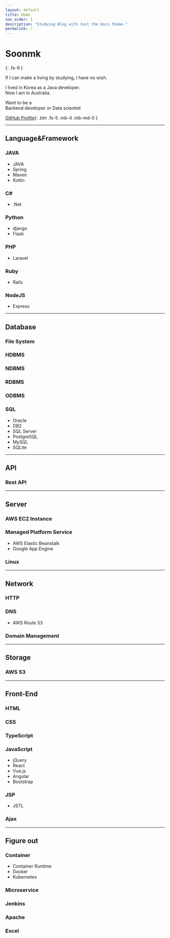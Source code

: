 ```yaml
---
layout: default
title: Home
nav_order: 1
description: "Studying Blog with Just the Docs theme."
permalink: /
---
```


# Soonmk
{: .fs-9 }

If I can make a living by studying, I have no wish.

I lived in Korea as a Java developer.  
Now I am in Australia.  

Want to be a  
Backend developer or Data scientist

[GitHub Profile](https://github.com/soonmk){: .btn .fs-5 .mb-4 .mb-md-0 }

---

## Language&Framework

### JAVA
- JAVA
- Spring
- Maven
- Kotlin

### C#
- .Net

### Python
- django
- Flask

### PHP
- Laravel

### Ruby
- Rails

### NodeJS
- Express

---
## Database

### File System

### HDBMS

### NDBMS
### RDBMS

### ODBMS

### SQL
- Oracle
- DB2
- SQL Server
- PostgreSQL
- MySQL
- SQLite

---
## API

### Rest API

---
## Server

### AWS EC2 Instance

### Managed Platform Service
- AWS Elastic Beanstalk
- Google App Engine

### Linux

---
## Network

### HTTP

### DNS
- AWS Route 53

### Domain Management

---
## Storage

### AWS S3

---
## Front-End

### HTML

### CSS

### TypeScript

### JavaScript
- jQuery
- React
- Vue.js
- Angular
- Bootstrap

### JSP
- JSTL

### Ajax

---
## Figure out

### Container
- Container Runtime
- Docker
- Kubernetes

### Microservice

### Jenkins

### Apache

### Excel
